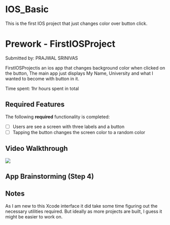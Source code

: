 # IOS_Basic
This is the first IOS project that just changes color over button click.


  
# Prework - FirstIOSProject

Submitted by: PRAJWAL SRINIVAS

FirstIOSProjectis an ios app that changes background color when clicked on the button, The main app just displays My Name, University and what I wanted to become with button in it. 

Time spent: 1hr hours spent in total

## Required Features

The following **required** functionality is completed:

- [ ] Users are see a screen with three labels and a button
- [ ] Tapping the button changes the screen color to a random color
 
## Video Walkthrough
<div>
    <a href="https://www.loom.com/share/9a1fbd382a7948c1a49d27680d248172">
    </a>
    <a href="https://www.loom.com/share/9a1fbd382a7948c1a49d27680d248172">
      <img style="max-width:300px;" src="https://cdn.loom.com/sessions/thumbnails/9a1fbd382a7948c1a49d27680d248172-da624ecc11c136b6-full-play.gif">
    </a>
  </div>

## App Brainstorming (Step 4)

## Notes

As I am new to this Xcode interface it did take some time figuring out the necessary utilities required. But ideally as more projects are built, I guess it might be easier to work on.


  
